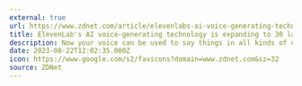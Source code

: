 ```yaml
---
external: true
url: https://www.zdnet.com/article/elevenlabs-ai-voice-generating-technology-is-expanding-to-30-languages/
title: ElevenLab's AI voice-generating technology is expanding to 30 languages
description: Now your voice can be used to say things in all kinds of different languages, while still sounding like you.
date: 2023-08-22T12:02:35.000Z
icon: https://www.google.com/s2/favicons?domain=www.zdnet.com&sz=32
source: ZDNet
---
```

